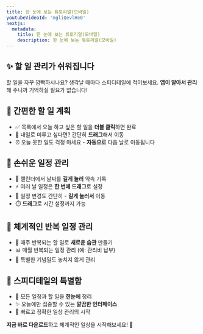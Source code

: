 ```yaml
---
title: 한 눈에 보는 튜토리얼(모바일)
youtubeVideoId: 'mgliQevlHe0'
nextjs:
  metadata:
    title: 한 눈에 보는 튜토리얼(모바일)
    description: 한 눈에 보는 튜토리얼(모바일)
---
```


## ✨ 할 일 관리가 쉬워집니다

할 일을 자꾸 깜빡하시나요? 생각날 때마다 스피디테일에 적어보세요.
**앱이 알아서 관리**해 주니까 기억하실 필요가 없습니다!

## 📝 간편한 할 일 계획

- ✅ 목록에서 오늘 하고 싶은 할 일을 **더블 클릭**하면 완료
- 🔄 내일로 미루고 싶다면? 간단히 **드래그**해서 이동
- ⏰ 오늘 못한 일도 걱정 마세요 - **자동으로** 다음 날로 이동됩니다

## 📅 손쉬운 일정 관리

- 📌 캘린더에서 날짜를 **길게 눌러** 약속 기록
- ⚡ 여러 날 일정은 **한 번에 드래그**로 설정
- 🔄 일정 변경도 간단히 - **길게 눌러서** 이동
- ⏱️ **드래그**로 시간 설정까지 가능

## 🔄 체계적인 반복 일정 관리

- 💪 매주 반복되는 할 일로 **새로운 습관** 만들기
- 📊 매월 반복되는 일정 관리 (예: 관리비 납부)
- 🎉 특별한 기념일도 놓치지 않게 관리

## 🌟 스피디테일의 특별함

- 👀 모든 일정과 할 일을 **한눈에** 정리
- ✨ 오늘에만 집중할 수 있는 **깔끔한 인터페이스**
- 🚀 빠르고 정확한 일상 관리의 시작

**지금 바로 다운로드**하고 체계적인 일상을 시작해보세요! 🎯
